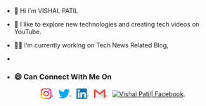 - 👋 Hi i’m VISHAL PATIL
- 👀 I like to explore new technologies and creating tech videos on YouTube.

- 👨‍💻 I’m currently working on Tech News Related Blog,
-    
- <h3><b>😄 Can Connect With Me On</b></h3>
  </div>
  
<p align="center">
  
  <a href="https://www.instagram.com/vishalpatil__96k/" target="_blank">
  <img align="center" alt="Vishal Patil | Instagram" width="24px" src="https://github.com/SatYu26/SatYu26/blob/master/Assets/Instagram.svg" />
</a> &nbsp;&nbsp;
<a href="https://twitter.com/vishal_patil47" target="_blank">
  <img align="center" alt="Vishal Patil | Twitter" width="26px" src="https://github.com/SatYu26/SatYu26/blob/master/Assets/Twitter.svg" />
</a> &nbsp;&nbsp;
  <a href="https://www.linkedin.com/in/vishal-patil47" target="_blank">
  <img align="center" alt="Vishal Patil | Linkedin" width="24px" src="https://github.com/SatYu26/SatYu26/blob/master/Assets/Linkedin.svg" />
</a> &nbsp;&nbsp;
<a href="mailto:Vpworld47@gmail.com" >
  <img align="center" alt="Rahul Dhanola | Gmail" width="26px" src="https://github.com/SatYu26/SatYu26/blob/master/Assets/Gmail.svg" />
</a> &nbsp;&nbsp;
<a href="https://">
    <img align="center" alt="Vishal Patil| Facebook" width="24px" src="https://upload.wikimedia.org/wikipedia/en/thumb/0/04/Facebook_f_logo_%282021%29.svg/100px-Facebook_f_logo_%282021%29.svg.png" />
</a> &nbsp;&nbsp;
<p>
  
<br>

